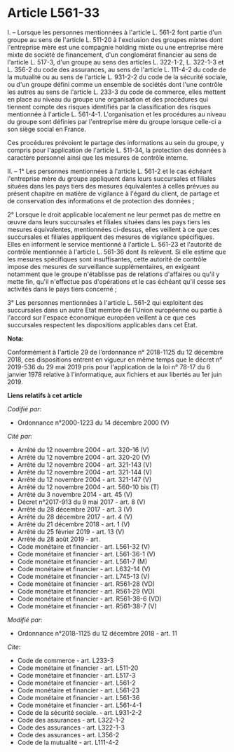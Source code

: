 # Article L561-33

I. – Lorsque les personnes mentionnées à l'article L. 561-2 font partie d'un groupe au sens de l'article L. 511-20 à
l'exclusion des groupes mixtes dont l'entreprise mère est une compagnie holding mixte ou une entreprise mère mixte de société
de financement, d'un conglomérat financier au sens de l'article L. 517-3, d'un groupe au sens des articles L. 322-1-2, L.
322-1-3 et L. 356-2 du code des assurances, au sens de l'article L. 111-4-2 du code de la mutualité ou au sens de l'article
L. 931-2-2 du code de la sécurité sociale, ou d'un groupe défini comme un ensemble de sociétés dont l'une contrôle les autres
au sens de l'article L. 233-3 du code de commerce, elles mettent en place au niveau du groupe une organisation et des
procédures qui tiennent compte des risques identifiés par la classification des risques mentionnée à l'article L. 561-4-1.
L'organisation et les procédures au niveau du groupe sont définies par l'entreprise mère du groupe lorsque celle-ci a son
siège social en France.

Ces procédures prévoient le partage des informations au sein du groupe, y compris pour l'application de l'article L. 511-34,
la protection des données à caractère personnel ainsi que les mesures de contrôle interne.

II. – 1° Les personnes mentionnées à l'article L. 561-2 et le cas échéant l'entreprise mère du groupe appliquent dans leurs
succursales et filiales situées dans les pays tiers des mesures équivalentes à celles prévues au présent chapitre en matière
de vigilance à l'égard du client, de partage et de conservation des informations et de protection des données ;

2° Lorsque le droit applicable localement ne leur permet pas de mettre en œuvre dans leurs succursales et filiales situées
dans les pays tiers les mesures équivalentes, mentionnées ci-dessus, elles veillent à ce que ces succursales et filiales
appliquent des mesures de vigilance spécifiques. Elles en informent le service mentionné à l'article L. 561-23 et l'autorité
de contrôle mentionnée à l'article L. 561-36 dont ils relèvent. Si elle estime que les mesures spécifiques sont
insuffisantes, cette autorité de contrôle impose des mesures de surveillance supplémentaires, en exigeant notamment que le
groupe n'établisse pas de relations d'affaires ou qu'il y mette fin, qu'il n'effectue pas d'opérations et le cas échéant
qu'il cesse ses activités dans le pays tiers concerné ;

3° Les personnes mentionnées à l'article L. 561-2 qui exploitent des succursales dans un autre Etat membre de l'Union
européenne ou partie à l'accord sur l'espace économique européen veillent à ce que ces succursales respectent les
dispositions applicables dans cet Etat.

**Nota:**

Conformément à l'article 29 de l’ordonnance n° 2018-1125 du 12 décembre 2018, ces dispositions entrent en vigueur en même
temps que le décret n° 2019-536 du 29 mai 2019 pris pour l'application de la loi n° 78-17 du 6 janvier 1978 relative à
l'informatique, aux fichiers et aux libertés au 1er juin 2019.

**Liens relatifs à cet article**

_Codifié par_:

  - Ordonnance n°2000-1223 du 14 décembre 2000 (V)

_Cité par_:

  - Arrêté du 12 novembre 2004 - art. 320-16 (V)
  - Arrêté du 12 novembre 2004 - art. 320-20 (V)
  - Arrêté du 12 novembre 2004 - art. 321-143 (V)
  - Arrêté du 12 novembre 2004 - art. 321-144 (V)
  - Arrêté du 12 novembre 2004 - art. 321-147 (V)
  - Arrêté du 12 novembre 2004 - art. 560-10 bis (T)
  - Arrêté du 3 novembre 2014 - art. 45 (V)
  - Décret n°2017-913 du 9 mai 2017 - art. 8 (V)
  - Arrêté du 28 décembre 2017 - art. 3 (V)
  - Arrêté du 28 décembre 2017 - art. 4 (V)
  - Arrêté du 21 décembre 2018 - art. 1 (V)
  - Arrêté du 25 février 2019 - art. 13 (V)
  - Arrêté du 28 août 2019 - art.
  - Code monétaire et financier - art. L561-32 (V)
  - Code monétaire et financier - art. L561-36-1 (V)
  - Code monétaire et financier - art. L561-7 (M)
  - Code monétaire et financier - art. L632-14 (V)
  - Code monétaire et financier - art. L745-13 (V)
  - Code monétaire et financier - art. R561-28 (VD)
  - Code monétaire et financier - art. R561-29 (VD)
  - Code monétaire et financier - art. R561-38-6 (VD)
  - Code monétaire et financier - art. R561-38-7 (V)

_Modifié par_:

  - Ordonnance n°2018-1125 du 12 décembre 2018 - art. 11

_Cite_:

  - Code de commerce - art. L233-3
  - Code monétaire et financier - art. L511-20
  - Code monétaire et financier - art. L517-3
  - Code monétaire et financier - art. L561-2
  - Code monétaire et financier - art. L561-23
  - Code monétaire et financier - art. L561-36
  - Code monétaire et financier - art. L561-4-1
  - Code de la sécurité sociale. - art. L931-2-2
  - Code des assurances - art. L322-1-2
  - Code des assurances - art. L322-1-3
  - Code des assurances - art. L356-2
  - Code de la mutualité - art. L111-4-2
